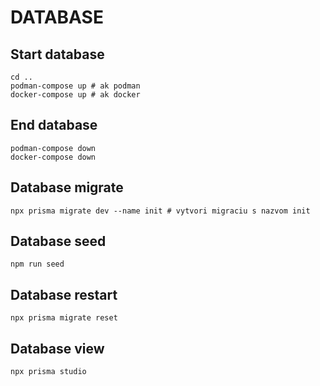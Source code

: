 # DATABASE

## Start database
```
cd ..
podman-compose up # ak podman
docker-compose up # ak docker
```
## End database
```
podman-compose down
docker-compose down
```
## Database migrate
```
npx prisma migrate dev --name init # vytvori migraciu s nazvom init
```
## Database seed
```
npm run seed
```
## Database restart
```
npx prisma migrate reset
```
## Database view
```
npx prisma studio
```